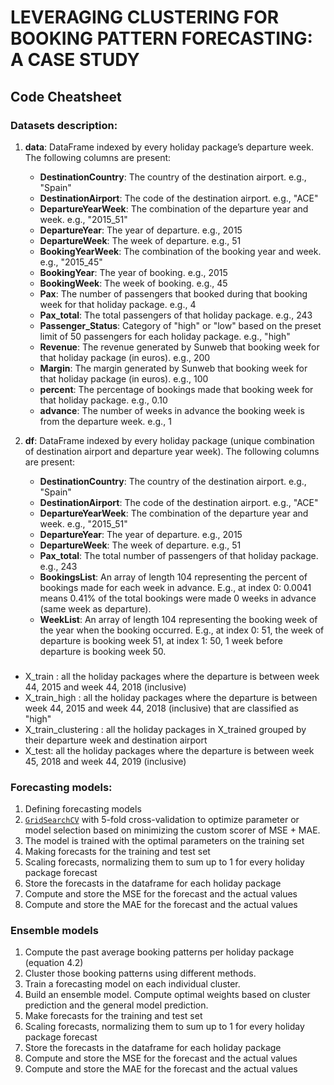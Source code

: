 # LEVERAGING CLUSTERING FOR BOOKING PATTERN FORECASTING: A CASE STUDY

## Code Cheatsheet

### Datasets description:

1. **data**: DataFrame indexed by every holiday package’s departure week. The following columns are present:
   - **DestinationCountry**: The country of the destination airport. e.g., "Spain"
   - **DestinationAirport**: The code of the destination airport. e.g., "ACE"
   - **DepartureYearWeek**: The combination of the departure year and week. e.g., "2015_51"
   - **DepartureYear**: The year of departure. e.g., 2015
   - **DepartureWeek**: The week of departure. e.g., 51
   - **BookingYearWeek**: The combination of the booking year and week. e.g., "2015_45"
   - **BookingYear**: The year of booking. e.g., 2015
   - **BookingWeek**: The week of booking. e.g., 45
   - **Pax**: The number of passengers that booked during that booking week for that holiday package. e.g., 4
   - **Pax_total**: The total passengers of that holiday package. e.g., 243
   - **Passenger_Status**: Category of "high" or "low" based on the preset limit of 50 passengers for each holiday package. e.g., "high"
   - **Revenue**: The revenue generated by Sunweb that booking week for that holiday package (in euros). e.g., 200
   - **Margin**: The margin generated by Sunweb that booking week for that holiday package (in euros). e.g., 100
   - **percent**: The percentage of bookings made that booking week for that holiday package. e.g., 0.10
   - **advance**: The number of weeks in advance the booking week is from the departure week. e.g., 1

2. **df**: DataFrame indexed by every holiday package (unique combination of destination airport and departure year week). The following columns are present:
   - **DestinationCountry**: The country of the destination airport. e.g., "Spain"
   - **DestinationAirport**: The code of the destination airport. e.g., "ACE"
   - **DepartureYearWeek**: The combination of the departure year and week. e.g., "2015_51"
   - **DepartureYear**: The year of departure. e.g., 2015
   - **DepartureWeek**: The week of departure. e.g., 51
   - **Pax_total**: The total number of passengers of that holiday package. e.g., 243
   - **BookingsList**: An array of length 104 representing the percent of bookings made for each week in advance. E.g., at index 0: 0.0041 means 0.41% of the total bookings were made 0 weeks in advance (same week as departure).
   - **WeekList**: An array of length 104 representing the booking week of the year when the booking occurred. E.g., at index 0: 51, the week of departure is booking week 51, at index 1: 50, 1 week before departure is booking week 50.

###
- X_train :  all the holiday packages where the departure is between week 44, 2015 and week 44, 2018 (inclusive)
- X_train_high : all the holiday packages where the departure is between week 44, 2015 and week 44, 2018 (inclusive) that are classified as "high"
- X_train_clustering : all the holiday packages in X_trained grouped by their departure week and destination airport
- X_test: all the holiday packages where the departure is between week 45, 2018 and week 44, 2019 (inclusive)

### Forecasting models:
1. Defining forecasting models
2. [<code>GridSearchCV</code>](https://scikit-learn.org/stable/modules/generated/sklearn.model_selection.GridSearchCV.html) with 5-fold cross-validation to optimize parameter or model selection based on minimizing the custom scorer of MSE + MAE.
3. The model is trained with the optimal parameters on the training set
4. Making forecasts for the training and test set
5. Scaling forecasts, normalizing them to sum up to 1 for every holiday package forecast
6. Store the forecasts in the dataframe for each holiday package
7. Compute and store the MSE for the forecast and the actual values
8. Compute and store the MAE for the forecast and the actual values

### Ensemble models
1. Compute the past average booking patterns per holiday package (equation 4.2)
2. Cluster those booking patterns using different methods.
3. Train a forecasting model on each individual cluster.
4. Build an ensemble model. Compute optimal weights based on cluster prediction and the general model prediction.
5. Make forecasts for the training and test set
5. Scaling forecasts, normalizing them to sum up to 1 for every holiday package forecast
6. Store the forecasts in the dataframe for each holiday package
7. Compute and store the MSE for the forecast and the actual values
8. Compute and store the MAE for the forecast and the actual values

